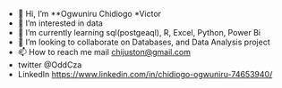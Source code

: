 - 👋 Hi, I’m **Ogwuniru Chidiogo *Victor
- 👀 I’m interested in data
- 🌱 I’m currently learning sql(postgeaql), R, Excel, Python, Power Bi
- 💞️ I’m looking to collaborate on Databases, and Data Analysis project
- 📫 How to reach me mail chijuston@gmail.com
-  twitter @OddCza
-  LinkedIn https://www.linkedin.com/in/chidiogo-ogwuniru-74653940/

<!---
Chidiv47R/Chidiv47R is a ✨ special ✨ repository because its `README.md` (this file) appears on your GitHub profile.
You can click the Preview link to take a look at your changes.
--->
